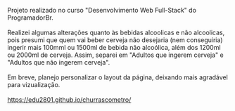 Projeto realizado no curso "Desenvolvimento Web Full-Stack" do ProgramadorBr.
<br><br>
Realizei algumas alterações quanto às bebidas alcoolicas e não alcoolicas, pois presumi que quem vai beber cerveja não desejaria (nem conseguiria) ingerir mais 100mml ou 1500ml de bebida não alcoólica, além dos 1200ml ou 2000ml de cerveja. Assim, separei em "Adultos que ingerem cerveja" e "Adultos que não ingerem cerveja".
<br><br>
Em breve, planejo personalizar o layout da página, deixando mais agradável para vizualização.
<br><br>
https://edu2801.github.io/churrascometro/
